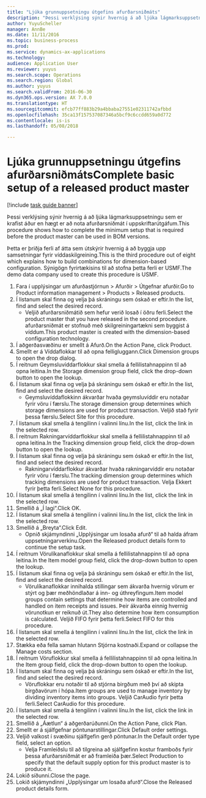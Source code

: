 ```yaml
--- 
title: "Ljúka grunnuppsetningu útgefins afurðarsniðmáts"
description: "Þessi verklýsing sýnir hvernig á að ljúka lágmarksuppsetningu sem er krafist áður en hægt er að nota afurðarsniðmát í uppskriftarútgáfum."
author: YuyuScheller
manager: AnnBe
ms.date: 11/11/2016
ms.topic: business-process
ms.prod: 
ms.service: dynamics-ax-applications
ms.technology: 
audience: Application User
ms.reviewer: yuyus
ms.search.scope: Operations
ms.search.region: Global
ms.author: yuyus
ms.search.validFrom: 2016-06-30
ms.dyn365.ops.version: AX 7.0.0
ms.translationtype: HT
ms.sourcegitcommit: efcb77ff883b29a4bbaba27551e02311742afbbd
ms.openlocfilehash: 35ca13f157537087346a5bcf9c6ccdd659a0d772
ms.contentlocale: is-is
ms.lasthandoff: 05/08/2018

---
```

# <a name="complete-basic-setup-of-a-released-product-master"></a><span data-ttu-id="a5e61-103">Ljúka grunnuppsetningu útgefins afurðarsniðmáts</span><span class="sxs-lookup"><span data-stu-id="a5e61-103">Complete basic setup of a released product master</span></span>

[!include [task guide banner](../../includes/task-guide-banner.md)]

<span data-ttu-id="a5e61-104">Þessi verklýsing sýnir hvernig á að ljúka lágmarksuppsetningu sem er krafist áður en hægt er að nota afurðarsniðmát í uppskriftarútgáfum.</span><span class="sxs-lookup"><span data-stu-id="a5e61-104">This procedure shows how to complete the minimum setup that is required before the product master can be used in BOM versions.</span></span>

<span data-ttu-id="a5e61-105">Þetta er þriðja ferli af átta sem útskýrir hvernig á að byggja upp samsetningar fyrir víddaskilgreining.</span><span class="sxs-lookup"><span data-stu-id="a5e61-105">This is the third procedure out of eight which explains how to build combinations for dimension-based configuration.</span></span> <span data-ttu-id="a5e61-106">Sýnigögn fyrirtækisins til að stofna þetta ferli er USMF.</span><span class="sxs-lookup"><span data-stu-id="a5e61-106">The demo data company used to create this procedure is USMF.</span></span>

1. <span data-ttu-id="a5e61-107">Fara í upplýsingar um afurðastjórnun > Afurðir > Útgefnar afurðir.</span><span class="sxs-lookup"><span data-stu-id="a5e61-107">Go to Product information management > Products > Released products.</span></span>
2. <span data-ttu-id="a5e61-108">Í listanum skal finna og velja þá skráningu sem óskað er eftir.</span><span class="sxs-lookup"><span data-stu-id="a5e61-108">In the list, find and select the desired record.</span></span>
    * <span data-ttu-id="a5e61-109">Veljið afurðarsniðmátið sem hefur verið losað í öðru ferli.</span><span class="sxs-lookup"><span data-stu-id="a5e61-109">Select the product master that you have released in the second procedure.</span></span> <span data-ttu-id="a5e61-110">afurðarsniðmát er stofnuð með skilgreiningartækni sem byggist á víddum.</span><span class="sxs-lookup"><span data-stu-id="a5e61-110">This product master is created with the dimension-based configuration technology.</span></span>  
3. <span data-ttu-id="a5e61-111">Í aðgerðasvæðinu er smellt á Afurð.</span><span class="sxs-lookup"><span data-stu-id="a5e61-111">On the Action Pane, click Product.</span></span>
4. <span data-ttu-id="a5e61-112">Smellt er á Víddaflokkar til að opna felligluggann.</span><span class="sxs-lookup"><span data-stu-id="a5e61-112">Click Dimension groups to open the drop dialog.</span></span>
5. <span data-ttu-id="a5e61-113">Í reitnum Geymsluvíddarflokkur skal smella á fellilistahnappinn til að opna leitina.</span><span class="sxs-lookup"><span data-stu-id="a5e61-113">In the Storage dimension group field, click the drop-down button to open the lookup.</span></span>
6. <span data-ttu-id="a5e61-114">Í listanum skal finna og velja þá skráningu sem óskað er eftir.</span><span class="sxs-lookup"><span data-stu-id="a5e61-114">In the list, find and select the desired record.</span></span>
    * <span data-ttu-id="a5e61-115">Geymsluvíddaflokkinn ákvarðar hvaða geymsluvíddir eru notaðar fyrir vöru í færslu.</span><span class="sxs-lookup"><span data-stu-id="a5e61-115">The storage dimension group determines which storage dimensions are used for product transaction.</span></span> <span data-ttu-id="a5e61-116">Veljið stað fyrir þessa færslu.</span><span class="sxs-lookup"><span data-stu-id="a5e61-116">Select Site for this procedure.</span></span>  
7. <span data-ttu-id="a5e61-117">Í listanum skal smella á tengilinn í valinni línu.</span><span class="sxs-lookup"><span data-stu-id="a5e61-117">In the list, click the link in the selected row.</span></span>
8. <span data-ttu-id="a5e61-118">Í reitnum Rakningarvíddarflokkur skal smella á fellilistahnappinn til að opna leitina.</span><span class="sxs-lookup"><span data-stu-id="a5e61-118">In the Tracking dimension group field, click the drop-down button to open the lookup.</span></span>
9. <span data-ttu-id="a5e61-119">Í listanum skal finna og velja þá skráningu sem óskað er eftir.</span><span class="sxs-lookup"><span data-stu-id="a5e61-119">In the list, find and select the desired record.</span></span>
    * <span data-ttu-id="a5e61-120">Rakningarvíddarflokkur ákvarðar hvaða rakningarvíddir eru notaðar fyrir vöru í færslu.</span><span class="sxs-lookup"><span data-stu-id="a5e61-120">The tracking dimension group determines which tracking dimensions are used for product transaction.</span></span> <span data-ttu-id="a5e61-121">Velja Ekkert fyrir þetta ferli.</span><span class="sxs-lookup"><span data-stu-id="a5e61-121">Select None for this procedure.</span></span>  
10. <span data-ttu-id="a5e61-122">Í listanum skal smella á tengilinn í valinni línu.</span><span class="sxs-lookup"><span data-stu-id="a5e61-122">In the list, click the link in the selected row.</span></span>
11. <span data-ttu-id="a5e61-123">Smellið á „Í lagi“.</span><span class="sxs-lookup"><span data-stu-id="a5e61-123">Click OK.</span></span>
12. <span data-ttu-id="a5e61-124">Í listanum skal smella á tengilinn í valinni línu.</span><span class="sxs-lookup"><span data-stu-id="a5e61-124">In the list, click the link in the selected row.</span></span>
13. <span data-ttu-id="a5e61-125">Smellið á „Breyta“.</span><span class="sxs-lookup"><span data-stu-id="a5e61-125">Click Edit.</span></span>
    * <span data-ttu-id="a5e61-126">Opnið skjámyndinni „Upplýsingar um losaða afurð“ til að halda áfram uppsetningarverkinu.</span><span class="sxs-lookup"><span data-stu-id="a5e61-126">Open the Released product details form to continue the setup task.</span></span>  
14. <span data-ttu-id="a5e61-127">Í reitnum Vörulíkanaflokkur skal smella á fellilistahnappinn til að opna leitina.</span><span class="sxs-lookup"><span data-stu-id="a5e61-127">In the Item model group field, click the drop-down button to open the lookup.</span></span>
15. <span data-ttu-id="a5e61-128">Í listanum skal finna og velja þá skráningu sem óskað er eftir.</span><span class="sxs-lookup"><span data-stu-id="a5e61-128">In the list, find and select the desired record.</span></span>
    * <span data-ttu-id="a5e61-129">Vörulíkanaflokkar innihalda stillingar sem ákvarða hvernig vörum er stýrt og þær meðhöndlaðar á inn- og úthreyfingum.</span><span class="sxs-lookup"><span data-stu-id="a5e61-129">Item model groups contain settings that determine how items are controlled and handled on item receipts and issues.</span></span> <span data-ttu-id="a5e61-130">Þeir ákvarða einnig hvernig vörunotkun er reiknuð út.</span><span class="sxs-lookup"><span data-stu-id="a5e61-130">They also determine how item consumption is calculated.</span></span> <span data-ttu-id="a5e61-131">Veljið FIFO fyrir þetta ferli.</span><span class="sxs-lookup"><span data-stu-id="a5e61-131">Select   FIFO for this procedure.</span></span>  
16. <span data-ttu-id="a5e61-132">Í listanum skal smella á tengilinn í valinni línu.</span><span class="sxs-lookup"><span data-stu-id="a5e61-132">In the list, click the link in the selected row.</span></span>
17. <span data-ttu-id="a5e61-133">Stækka eða fella saman hlutann Stjórna kostnaði.</span><span class="sxs-lookup"><span data-stu-id="a5e61-133">Expand or collapse the Manage costs section.</span></span>
18. <span data-ttu-id="a5e61-134">Í reitnum Vöruflokkur skal smella á fellilistahnappinn til að opna leitina.</span><span class="sxs-lookup"><span data-stu-id="a5e61-134">In the Item group field, click the drop-down button to open the lookup.</span></span>
19. <span data-ttu-id="a5e61-135">Í listanum skal finna og velja þá skráningu sem óskað er eftir.</span><span class="sxs-lookup"><span data-stu-id="a5e61-135">In the list, find and select the desired record.</span></span>
    * <span data-ttu-id="a5e61-136">Vöruflokkar eru notaðir til að stjórna birgðum með því að skipta birgðavörum í hópa.</span><span class="sxs-lookup"><span data-stu-id="a5e61-136">Item groups are used to manage inventory by dividing inventory items into groups.</span></span> <span data-ttu-id="a5e61-137">Veljið CarAudio fyrir þetta ferli.</span><span class="sxs-lookup"><span data-stu-id="a5e61-137">Select   CarAudio for this procedure.</span></span>  
20. <span data-ttu-id="a5e61-138">Í listanum skal smella á tengilinn í valinni línu.</span><span class="sxs-lookup"><span data-stu-id="a5e61-138">In the list, click the link in the selected row.</span></span>
21. <span data-ttu-id="a5e61-139">Smellið á „Áætlun“ á aðgerðarúðunni.</span><span class="sxs-lookup"><span data-stu-id="a5e61-139">On the Action Pane, click Plan.</span></span>
22. <span data-ttu-id="a5e61-140">Smellt er á sjálfgefnar pöntunarstillingar.</span><span class="sxs-lookup"><span data-stu-id="a5e61-140">Click Default order settings.</span></span>
23. <span data-ttu-id="a5e61-141">Veljið valkost í svæðinu sjálfgefin gerð pöntunar.</span><span class="sxs-lookup"><span data-stu-id="a5e61-141">In the Default order type field, select an option.</span></span>
    * <span data-ttu-id="a5e61-142">Velja Framleiðslu til að tilgreina að sjálfgefinn kostur framboðs fyrir þessa afurðarsniðmát er að framleiða þær.</span><span class="sxs-lookup"><span data-stu-id="a5e61-142">Select Production to specify that the default supply option for this product master is to produce it.</span></span>  
24. <span data-ttu-id="a5e61-143">Lokið síðunni.</span><span class="sxs-lookup"><span data-stu-id="a5e61-143">Close the page.</span></span>
25. <span data-ttu-id="a5e61-144">Lokið skjámyndinni „Upplýsingar um losaða afurð“.</span><span class="sxs-lookup"><span data-stu-id="a5e61-144">Close the Released product details form.</span></span>


